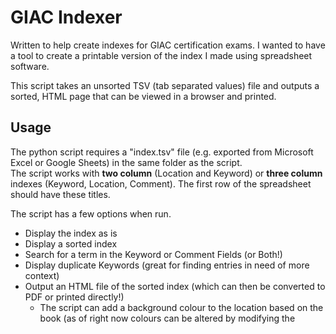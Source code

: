 # GIAC Indexer

Written to help create indexes for GIAC certification exams. I wanted to have a tool to create a printable version of the index I made using spreadsheet software.  

This script takes an unsorted TSV (tab separated values) file and outputs a sorted, HTML page that can be viewed in a browser and printed.


## Usage
The python script requires a "index.tsv" file (e.g. exported from Microsoft Excel or Google Sheets) in the same folder as the script.  
The script works with **two column** (Location and Keyword) or **three column** indexes (Keyword, Location, Comment). The first row of the spreadsheet should have these titles.

The script has a few options when run.
* Display the index as is  
* Display a sorted index  
* Search for a term in the Keyword or Comment Fields (or Both!)  
* Display duplicate Keywords (great for finding entries in need of more context)  
* Output an HTML file of the sorted index (which can then be converted to PDF or printed directly!) 
    * The script can add a background colour to the location based on the book (as of right now colours can be altered by modifying the <style> in the HTML file) 
    * Per book location colours assume the location is in the format n.nnn (book#.page#)
    


